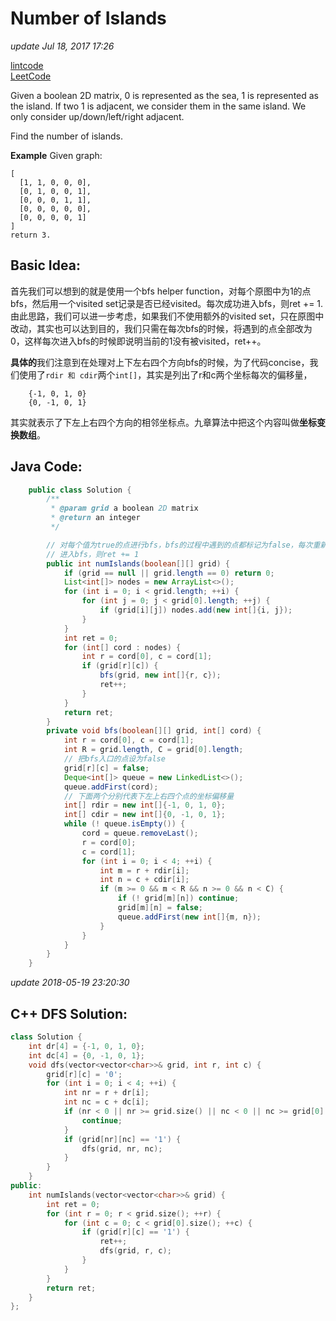 # Number of Islands

_update Jul 18, 2017 17:26_

[lintcode](http://www.lintcode.com/en/problem/number-of-islands/)  
[LeetCode](https://leetcode.com/problems/number-of-islands/description/)

Given a boolean 2D matrix, 0 is represented as the sea, 1 is represented as the island. If two 1 is adjacent, we consider them in the same island. We only consider up/down/left/right adjacent.

Find the number of islands.

**Example** Given graph:

```text
[
  [1, 1, 0, 0, 0],
  [0, 1, 0, 0, 1],
  [0, 0, 0, 1, 1],
  [0, 0, 0, 0, 0],
  [0, 0, 0, 0, 1]
]
return 3.
```

## Basic Idea:

首先我们可以想到的就是使用一个bfs helper function，对每个原图中为1的点bfs，然后用一个visited set记录是否已经visited。每次成功进入bfs，则ret += 1. 由此思路，我们可以进一步考虑，如果我们不使用额外的visited set，只在原图中改动，其实也可以达到目的，我们只需在每次bfs的时候，将遇到的点全部改为0，这样每次进入bfs的时候即说明当前的1没有被visited，ret++。

**具体的**我们注意到在处理对上下左右四个方向bfs的时候，为了代码concise，我们使用了`rdir 和 cdir`两个`int[]`，其实是列出了r和c两个坐标每次的偏移量，

```text
    {-1, 0, 1, 0}
    {0, -1, 0, 1}
```

其实就表示了下左上右四个方向的相邻坐标点。九章算法中把这个内容叫做**坐标变换数组**。

## Java Code:

```java
    public class Solution {
        /**
         * @param grid a boolean 2D matrix
         * @return an integer
         */

        // 对每个值为true的点进行bfs，bfs的过程中遇到的点都标记为false，每次重新开始
        // 进入bfs，则ret += 1
        public int numIslands(boolean[][] grid) {
            if (grid == null || grid.length == 0) return 0;
            List<int[]> nodes = new ArrayList<>();
            for (int i = 0; i < grid.length; ++i) {
                for (int j = 0; j < grid[0].length; ++j) {
                    if (grid[i][j]) nodes.add(new int[]{i, j});
                }
            }
            int ret = 0;
            for (int[] cord : nodes) {
                int r = cord[0], c = cord[1];
                if (grid[r][c]) {
                    bfs(grid, new int[]{r, c});
                    ret++;
                }
            }
            return ret;
        }
        private void bfs(boolean[][] grid, int[] cord) {
            int r = cord[0], c = cord[1];
            int R = grid.length, C = grid[0].length;
            // 把bfs入口的点设为false
            grid[r][c] = false;
            Deque<int[]> queue = new LinkedList<>();
            queue.addFirst(cord);
            // 下面两个分别代表下左上右四个点的坐标偏移量
            int[] rdir = new int[]{-1, 0, 1, 0};
            int[] cdir = new int[]{0, -1, 0, 1};
            while (! queue.isEmpty()) {
                cord = queue.removeLast();
                r = cord[0];
                c = cord[1];
                for (int i = 0; i < 4; ++i) {
                    int m = r + rdir[i];
                    int n = c + cdir[i];
                    if (m >= 0 && m < R && n >= 0 && n < C) {
                        if (! grid[m][n]) continue;
                        grid[m][n] = false;
                        queue.addFirst(new int[]{m, n});
                    }
                }
            }
        }
    }
```

_update 2018-05-19 23:20:30_

## C++ DFS Solution:

```cpp
class Solution {
    int dr[4] = {-1, 0, 1, 0};
    int dc[4] = {0, -1, 0, 1};
    void dfs(vector<vector<char>>& grid, int r, int c) {
        grid[r][c] = '0';
        for (int i = 0; i < 4; ++i) {
            int nr = r + dr[i];
            int nc = c + dc[i];
            if (nr < 0 || nr >= grid.size() || nc < 0 || nc >= grid[0].size()) {
                continue;
            }
            if (grid[nr][nc] == '1') {
                dfs(grid, nr, nc);
            }
        }
    }
public:
    int numIslands(vector<vector<char>>& grid) {
        int ret = 0;
        for (int r = 0; r < grid.size(); ++r) {
            for (int c = 0; c < grid[0].size(); ++c) {
                if (grid[r][c] == '1') {
                    ret++;
                    dfs(grid, r, c);
                }
            }
        }
        return ret;
    }
};
```

